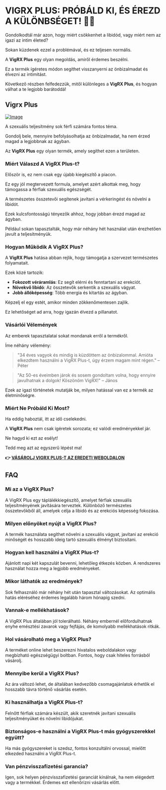 # VIGRX PLUS: PRÓBÁLD KI, ÉS ÉREZD A KÜLÖNBSÉGET! 💪✨

Gondolkodtál már azon, hogy miért csökkenhet a libidód, vagy miért nem az igazi az intim életed?  

Sokan küzdenek ezzel a problémával, és ez teljesen normális.  

A **VigRX Plus** egy olyan megoldás, amiről érdemes beszélni.  

Ez a termék ígéretes módon segíthet visszanyerni az önbizalmadat és élvezni az intimitást.  

Következő részben felfedezzük, mitől különleges a **VigRX Plus**, és hogyan válhat a te legjobb barátoddá!

## Vigrx Plus

[![Image](https://www2.sellhealth.com/63/vigrxplus_box_headon_reflection_lg.jpg)](https://gchaffi.com/hrQNo7BD)

A szexuális teljesítmény sok férfi számára fontos téma.

Gondolj bele, mennyire befolyásolhatja az önbizalmadat, ha nem érzed magad a legjobbnak az ágyban.

Az **VigRX Plus** egy olyan termék, amely segíthet ezen a területen.

### Miért Válaszd A VigRX Plus-t?

Először is, ez nem csak egy újabb kiegészítő a piacon. 

Ez egy jól megtervezett formula, amelyet azért alkottak meg, hogy támogassa a férfiak szexuális egészségét. 

A természetes összetevői segítenek javítani a vérkeringést és növelni a libidót. 

Ezek kulcsfontosságú tényezők ahhoz, hogy jobban érezd magad az ágyban.

Például sokan tapasztalták, hogy már néhány hét használat után érezhetően javult a teljesítményük.

### Hogyan Működik A VigRX Plus?

A **VigRX Plus** hatása abban rejlik, hogy támogatja a szervezet természetes folyamatait. 

Ezek közé tartozik:

- **Fokozott véráramlás**: Ez segít elérni és fenntartani az erekciót.
- **Növekvő libidó**: Az összetevők serkentik a szexuális vágyat.
- **Jobb állóképesség**: Több energia és kitartás az ágyban.

Képzelj el egy estét, amikor minden zökkenőmentesen zajlik. 

Ez lehetőséget ad arra, hogy igazán élvezd a pillanatot.

### Vásárlói Vélemények

Az emberek tapasztalatai sokat mondanak erről a termékről. 

Íme néhány vélemény:

> "34 éves vagyok és mindig is küzdöttem az önbizalommal. 
> Amióta elkezdtem használni a VigRX Plus-t, úgy érzem magam mint régen." 
> – Péter

> "Az 50-es éveimben járok és sosem gondoltam volna, hogy ennyire javulhatnak a dolgok! 
> Köszönöm VigRX!" 
> – János

Ezek az igazi történetek mutatják be, milyen hatással van ez a termék az életminőségre.

### Miért Ne Próbáld Ki Most?

Ha eddig haboztál, itt az idő cselekedni. 

A **VigRX Plus** nem csak ígéretek sorozata; ez valódi eredményekkel jár.

Ne hagyd ki ezt az esélyt!

Tedd meg azt az egyszerű lépést ma!



**👉 [VÁSÁROLJ VIGRX PLUS-T AZ EREDETI WEBOLDALON](https://gchaffi.com/hrQNo7BD)**

## FAQ

### Mi az a VigRX Plus?
A VigRX Plus egy táplálékkiegészítő, amelyet férfiak szexuális teljesítményének javítására terveztek. Különböző természetes összetevőkből áll, amelyek célja a libidó és az erekciós képesség fokozása.

### Milyen előnyöket nyújt a VigRX Plus?
A termék használata segíthet növelni a szexuális vágyat, javítani az erekció minőségét és hosszabb ideig tartó szexuális élményt biztosítani. 

### Hogyan kell használni a VigRX Plus-t?
Ajánlott napi két kapszulát bevenni, lehetőleg étkezés közben. A rendszeres használat hozza meg a legjobb eredményeket.

### Mikor láthatók az eredmények?
Sok felhasználó már néhány hét után tapasztal változásokat. Az optimális hatás eléréséhez érdemes legalább három hónapig szedni.

### Vannak-e mellékhatások?
A VigRX Plus általában jól tolerálható. Néhány embernél előfordulhatnak enyhe emésztési zavarok vagy fejfájás, de komolyabb mellékhatások ritkák.

### Hol vásárolható meg a VigRX Plus?
A terméket online lehet beszerezni hivatalos weboldalakon vagy megbízható egészségügyi boltban. Fontos, hogy csak hiteles forrásból vásárolj.

### Mennyibe kerül a VigRX Plus?
Az ára változó lehet, de általában kedvezőbb csomagajánlatok érhetők el hosszabb távra történő vásárlás esetén.

### Ki használhatja a VigRX Plus-t?
Felnőtt férfiak számára készült, akik szeretnék javítani szexuális teljesítményüket és növelni libidójukat. 

### Biztonságos-e használni a VigRX Plus-t más gyógyszerekkel együtt?
Ha más gyógyszereket is szedsz, fontos konzultálni orvossal, mielőtt elkezded használni a VigRX Plus-t.

### Van pénzvisszafizetési garancia?
Igen, sok helyen pénzvisszafizetési garanciát kínálnak, ha nem elégedett vagy a termékkel. Érdemes ezt ellenőrizni vásárlás előtt.